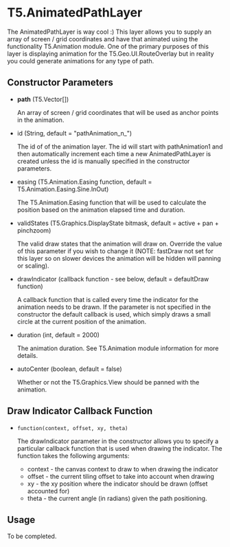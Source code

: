 T5.AnimatedPathLayer
====================

The AnimatedPathLayer is way cool :)  This layer allows you to supply an array of screen / grid coordinates and have that animated using the functionality T5.Animation module.  One of the primary purposes of this layer is displaying animation for the T5.Geo.UI.RouteOverlay but in reality you could generate animations for any type of path.

Constructor Parameters
----------------------

- __path__ (T5.Vector[])

	An array of screen / grid coordinates that will be used as anchor points in the animation.
	
- id (String, default = "pathAnimation_n_")

	The id of of the animation layer.  The id will start with pathAnimation1 and then automatically increment each time a new AnimatedPathLayer is created unless the id is manually specified in the constructor parameters.
	
- easing (T5.Animation.Easing function, default = T5.Animation.Easing.Sine.InOut)

	The T5.Animation.Easing function that will be used to calculate the position based on the animation elapsed time and duration.
	
- validStates (T5.Graphics.DisplayState bitmask, default = active + pan + pinchzoom)

	The valid draw states that the animation will draw on.  Override the value of this parameter if you wish to change it (NOTE: fastDraw not set for this layer so on slower devices the animation will be hidden will panning or scaling).
	
- drawIndicator (callback function - see below, default = defaultDraw function)

	A callback function that is called every time the indicator for the animation needs to be drawn.  If the parameter is not specified in the constructor the default callback is used, which simply draws a small circle at the current position of the animation.
	
- duration (int, default = 2000)

	The animation duration.  See T5.Animation module information for more details.
	
- autoCenter (boolean, default = false)

	Whether or not the T5.Graphics.View should be panned with the animation.
	
Draw Indicator Callback Function
--------------------------------

- `function(context, offset, xy, theta)`

	The drawIndicator parameter in the constructor allows you to specify a particular callback function that is used when drawing the indicator.  The function takes the following arguments:
	
	- context - the canvas context to draw to when drawing the indicator
	- offset - the current tiling offset to take into account when drawing
	- xy - the xy position where the indicator should be drawn (offset accounted for)
	- theta - the current angle (in radians) given the path positioning.
	
Usage
-----

To be completed.

	
